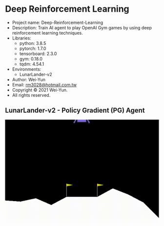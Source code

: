 # Deep Reinforcement Learning
* Project name: Deep-Reinforcement-Learning
* Description: Train AI agent to play  OpenAI Gym games by using deep reinforcement learning techniques. 
* Libraries:
  * python: 3.8.5
  * pytorch: 1.7.0
  * tensorboard: 2.3.0
  * gym: 0.18.0
  * tqdm: 4.54.1
* Environments:
  * LunarLander-v2
* Author: Wei-Yun
* Email: rm3028@hotmail.com.tw
* Copyright © 2021 Wei-Yun.
* All rights reserved.

## LunarLander-v2 - Policy Gradient (PG) Agent
![image](https://github.com/rm3028/Deep-Reinforcement-Learning/blob/master/results/PG_LunarLander-v2_210202_1733/record/openaigym.video.0.16880.video000000.gif)
